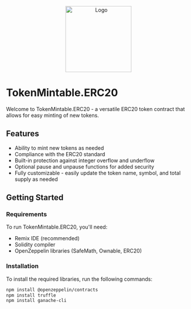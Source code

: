 <div align="center">
  <img src="https://drive.google.com/uc?id=152rz4oQesWFcPHbJHCMUlAueJFb4zM1d" alt="Logo" width="180" height="180">
</div>

# TokenMintable.ERC20

Welcome to TokenMintable.ERC20 - a versatile ERC20 token contract that allows for easy minting of new tokens.

## Features

- Ability to mint new tokens as needed
- Compliance with the ERC20 standard
- Built-in protection against integer overflow and underflow
- Optional pause and unpause functions for added security
- Fully customizable - easily update the token name, symbol, and total supply as needed

## Getting Started

### Requirements

To run TokenMintable.ERC20, you'll need:

- Remix IDE (recommended)
- Solidity compiler
- OpenZeppelin libraries (SafeMath, Ownable, ERC20)

### Installation

To install the required libraries, run the following commands:

```bash
npm install @openzeppelin/contracts
npm install truffle
npm install ganache-cli
